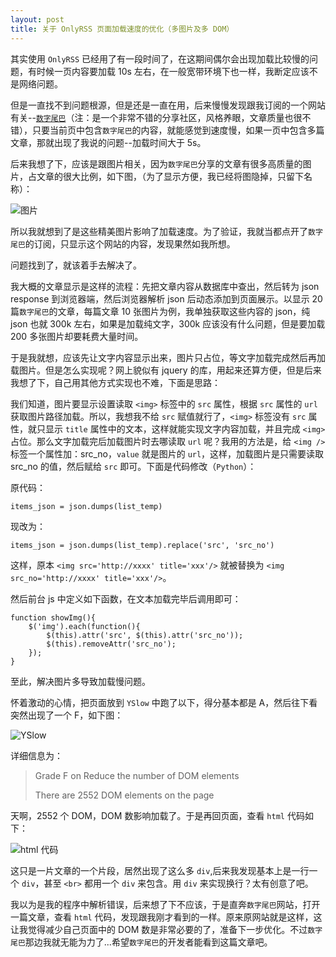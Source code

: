 ```yaml
---
layout: post
title: 关于 OnlyRSS 页面加载速度的优化（多图片及多 DOM）
---
```

其实使用 `OnlyRSS` 已经用了有一段时间了，在这期间偶尔会出现加载比较慢的问题，有时候一页内容要加载 10s 左右，在一般宽带环境下也一样，我断定应该不是网络问题。

但是一直找不到问题根源，但是还是一直在用，后来慢慢发现跟我订阅的一个网站有关--[`数字尾巴`][1]（注：是一个非常不错的分享社区，风格养眼，文章质量也很不错），只要当前页中包含`数字尾巴`的内容，就能感觉到速度慢，如果一页中包含多篇文章，那就出现了我说的问题--加载时间大于 5s。

后来我想了下，应该是跟图片相关，因为`数字尾巴`分享的文章有很多高质量的图片，占文章的很大比例，如下图，（为了显示方便，我已经将图隐掉，只留下名称）：

![图片][2]

所以我就想到了是这些精美图片影响了加载速度。为了验证，我就当都点开了`数字尾巴`的订阅，只显示这个网站的内容，发现果然如我所想。

问题找到了，就该着手去解决了。

我大概的文章显示是这样的流程：先把文章内容从数据库中查出，然后转为 json response 到浏览器端，然后浏览器解析 json 后动态添加到页面展示。以显示 20 篇`数字尾巴`的文章，每篇文章 10 张图片为例，我单独获取这些内容的 json，纯 json 也就 300k 左右，如果是加载纯文字，300k 应该没有什么问题，但是要加载 200 多张图片却要耗费大量时间。

于是我就想，应该先让文字内容显示出来，图片只占位，等文字加载完成然后再加载图片。但是怎么实现呢？网上貌似有 jquery 的库，用起来还算方便，但是后来我想了下，自己用其他方式实现也不难，下面是思路：

我们知道，图片要显示设置读取 `<img>` 标签中的 `src` 属性，根据 `src` 属性的 `url` 获取图片路径加载。所以，我想我不给 `src` 赋值就行了，`<img>` 标签没有 `src` 属性，就只显示 `title` 属性中的文本，这样就能实现文字内容加载，并且完成 `<img>` 占位。那么文字加载完后加载图片时去哪读取 `url` 呢？我用的方法是，给 `<img />` 标签一个属性加：src_no，`value` 就是图片的 `url`，这样，加载图片是只需要读取 src_no 的值，然后赋给 `src` 即可。下面是代码修改（`Python`）：

原代码：

    items_json = json.dumps(list_temp)
    

现改为：

    items_json = json.dumps(list_temp).replace('src', 'src_no')
    

这样，原本 `<img src='http://xxxx' title='xxx'/>` 就被替换为 `<img src_no='http://xxxx' title='xxx'/>`。

然后前台 js 中定义如下函数，在文本加载完毕后调用即可：

    function showImg(){
        $('img').each(function(){
            $(this).attr('src', $(this).attr('src_no'));
            $(this).removeAttr('src_no');
        });
    }
    

至此，解决图片多导致加载慢问题。

怀着激动的心情，把页面放到 `YSlow` 中跑了以下，得分基本都是 A，然后往下看突然出现了一个 F，如下图：

![YSlow][3]

详细信息为：

> Grade F on Reduce the number of DOM elements
> 
> There are 2552 DOM elements on the page

天啊，2552 个 DOM，DOM 数影响加载了。于是再回页面，查看 `html` 代码如下：

![html 代码][4]

这只是一片文章的一个片段，居然出现了这么多 `div`,后来我发现基本上是一行一个 `div`，甚至 `<br>` 都用一个 `div` 来包含。用 `div` 来实现换行？太有创意了吧。

我以为是我的程序中解析错误，后来想了下不应该，于是直奔`数字尾巴`网站，打开一篇文章，查看 `html` 代码，发现跟我刚才看到的一样。原来原网站就是这样，这让我觉得减少自己页面中的 DOM 数是非常必要的了，准备下一步优化。不过`数字尾巴`那边我就无能为力了...希望`数字尾巴`的开发者能看到这篇文章吧。

 [1]: http://www.dgtle.com/
 [2]: http://ww2.sinaimg.cn/bmiddle/e94cbcecjw1eavdlkl47qj20gj0o577m.jpg
 [3]: http://ww4.sinaimg.cn/bmiddle/e94cbcecjw1eaveewz9ubj207v0c13zm.jpg
 [4]: http://ww1.sinaimg.cn/bmiddle/e94cbcecjw1eaveib3783j20av0dmgob.jpg